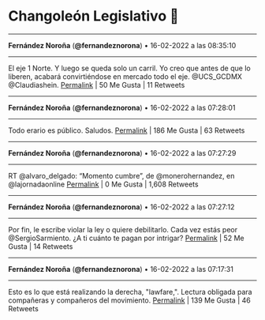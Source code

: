 # Changoleón Legislativo 🙈
*****
**Fernández Noroña** (**@fernandeznorona**) • 16-02-2022 a las 08:35:10
*****
El eje 1 Norte. Y luego se queda solo un carril. Yo creo que antes de que lo liberen, acabará convirtiéndose en mercado todo el eje. ⁦@UCS_GCDMX⁩ ⁦@Claudiashein⁩.
[Permalink](https://twitter.com/fernandeznorona/status/1493987328754208768) | 50 Me Gusta | 11 Retweets
*****
**Fernández Noroña** (**@fernandeznorona**) • 16-02-2022 a las 07:28:01
*****
Todo erario es público. Saludos.
[Permalink](https://twitter.com/fernandeznorona/status/1493970429375094787) | 186 Me Gusta | 63 Retweets
*****
**Fernández Noroña** (**@fernandeznorona**) • 16-02-2022 a las 07:27:29
*****
RT @alvaro_delgado: “Momento cumbre”, de @monerohernandez, en @lajornadaonline
[Permalink](https://twitter.com/fernandeznorona/status/1493970292720508932) | 0 Me Gusta | 1,608 Retweets
*****
**Fernández Noroña** (**@fernandeznorona**) • 16-02-2022 a las 07:27:12
*****
Por fin, le escribe violar la ley o quiere debilitarlo. Cada vez estás peor @SergioSarmiento. ¿A ti cuánto te pagan por intrigar?
[Permalink](https://twitter.com/fernandeznorona/status/1493970221320835075) | 52 Me Gusta | 14 Retweets
*****
**Fernández Noroña** (**@fernandeznorona**) • 16-02-2022 a las 07:17:31
*****
Esto es lo que está realizando la derecha, "lawfare,". Lectura obligada para compañeras y compañeros del movimiento.
[Permalink](https://twitter.com/fernandeznorona/status/1493967786082775049) | 139 Me Gusta | 46 Retweets